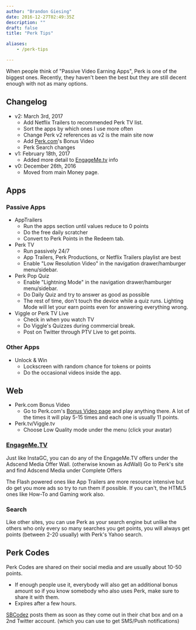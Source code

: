 ```yaml
---
author: "Brandon Giesing"
date: 2016-12-27T02:49:35Z
description: ""
draft: false
title: "Perk Tips"

aliases:
    - /perk-tips

---
```


When people think of "Passive Video Earning Apps", Perk is one of the biggest
ones. Recently, they haven't been the best but they are still decent enough with
not as many options.

## Changelog

- v2: March 3rd, 2017
  - Add Netflix Trailers to recommended Perk TV list.
  - Sort the apps by which ones I use more often
  - Change Perk v2 references as v2 is the main site now
  - Add [Perk.com][perk]'s Bonus Video
  - Perk Search changes
- v1: February 18th, 2017
  - Added more detail to [EngageMe.tv][engageme] info
- v0: December 26th, 2016
  - Moved from main Money page.

## Apps

### Passive Apps

- AppTrailers
  - Run the apps section until values reduce to 0 points
  - Do the free daily scratcher
  - Convert to Perk Points in the Redeem tab.
- Perk TV
  - Run passively 24/7
  - App Trailers, Perk Productions, or Netflix Trailers playlist are best
  - Enable "Low Resolution Video" in the navigation drawer/hamburger
    menu/sidebar.
- Perk Pop Quiz
  - Enable "Lightning Mode" in the navigation drawer/hamburger menu/sidebar.
  - Do Daily Quiz and try to answer as good as possible
  - The rest of time, don't touch the device while a quiz runs. Lighting Mode
    will let your earn points even for answering everything wrong.
- Viggle or Perk TV Live
    - Check in when you watch TV
    - Do Viggle's Quizzes during commercial break.
    - Post on Twitter through PTV Live to get points.

### Other Apps

- Unlock & Win
  - Lockscreen with random chance for tokens or points
  - Do the occasional videos inside the app.

## Web

- Perk.com Bonus Video
  - Go to Perk.com's [Bonus Video page][bonus-video] and play anything there. A
    lot of the times it will play 5-15 times and each one is usually 11 points.
- Perk.tv/Viggle.tv
  - Choose Low Quality mode under the menu (click your avatar)

### [EngageMe.TV][engageme]

Just like InstaGC, you can do any of the EngageMe.TV offers under the Adscend
Media Offer Wall. (otherwise known as AdWall) Go to Perk's site and find Adscend
Media under Complete Offers

The Flash powered ones like App Trailers are more resource intensive but do get
you more ads so try to run them if possible. If you can't, the HTML5 ones like
How-To and Gaming work also.

### Search

Like other sites, you can use Perk as your search engine but unlike the others
who only every so many searches you get points, you will always get points
(between 2-20 usually) with Perk's Yahoo search.

## Perk Codes

Perk Codes are shared on their social media and are usually about 10-50 points.

- If enough people use it, everybody will also get an additional bonus amount so
  if you know somebody who also uses Perk, make sure to share it with them.
- Expires after a few hours.

[SBCodez][sbcodez] posts them as soon as they come out in their chat box and on
a 2nd Twitter account. (which you can use to get SMS/Push notifications)

[engageme]: http://engageme.tv
[perk]: http://perk.com
[bonus-video]: http://perk.com/bonus/video
[sbcodez]: http://sbcodez.com
